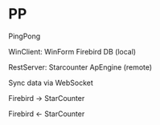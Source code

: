 # PP
PingPong

WinClient: WinForm Firebird DB (local)

RestServer: Starcounter ApEngine (remote)

Sync data via WebSocket

Firebird -> StarCounter

Firebird <- StarCounter
